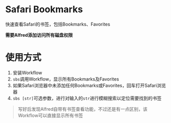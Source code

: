 # Safari Bookmarks
快速查看Safari的书签，包括Bookmarks、Favorites

**需要Alfred添加访问所有磁盘权限**

# **使用方式**
1. 安装Workflow
2. `sbs`调用Workflow，显示所有Bookmarks及Favorites
3. 如果Safari浏览器中未添加任何Bookmarks或Favorites，回车打开Safari浏览器
4. `sbs [str]`可选参数，进行对输入的`str`进行模糊搜索以定位需要找到的书签


> 写好后发现Alfred自带有书签查看功能，不过还是有一点区别，该Workflow可以直接显示所有书签
